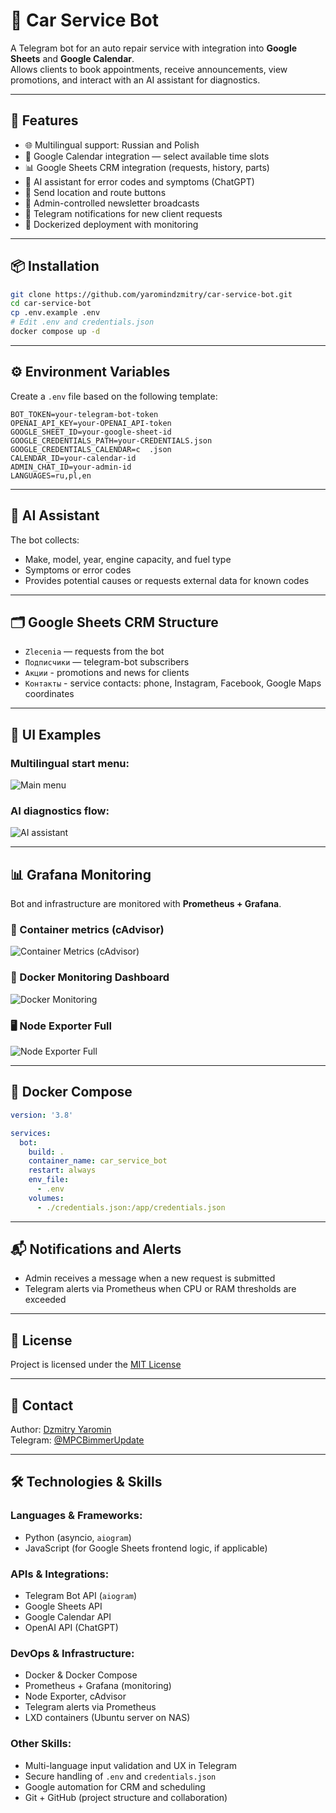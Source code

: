 # 🤖 Car Service Bot

A Telegram bot for an auto repair service with integration into **Google Sheets** and **Google Calendar**.  
Allows clients to book appointments, receive announcements, view promotions, and interact with an AI assistant for diagnostics.

---

## 🚀 Features

- 🌐 Multilingual support: Russian and Polish
- 📅 Google Calendar integration — select available time slots
- 📊 Google Sheets CRM integration (requests, history, parts)
- 🧠 AI assistant for error codes and symptoms (ChatGPT)
- 📍 Send location and route buttons
- 📢 Admin-controlled newsletter broadcasts
- 🔔 Telegram notifications for new client requests
- 🐳 Dockerized deployment with monitoring

---

## 📦 Installation

```bash
git clone https://github.com/yaromindzmitry/car-service-bot.git
cd car-service-bot
cp .env.example .env
# Edit .env and credentials.json
docker compose up -d
```

---

## ⚙️ Environment Variables

Create a `.env` file based on the following template:

```env
BOT_TOKEN=your-telegram-bot-token
OPENAI_API_KEY=your-OPENAI_API-token
GOOGLE_SHEET_ID=your-google-sheet-id
GOOGLE_CREDENTIALS_PATH=your-CREDENTIALS.json
GOOGLE_CREDENTIALS_CALENDAR=c  .json
CALENDAR_ID=your-calendar-id
ADMIN_CHAT_ID=your-admin-id
LANGUAGES=ru,pl,en
```

---

## 🧠 AI Assistant

The bot collects:
- Make, model, year, engine capacity, and fuel type
- Symptoms or error codes
- Provides potential causes or requests external data for known codes

---

## 🗂️ Google Sheets CRM Structure

- `Zlecenia` — requests from the bot
- `Подписчики` — telegram-bot subscribers
- `Акции` - promotions and news for clients
- `Контакты` - service contacts: phone, Instagram, Facebook, Google Maps coordinates

---

## 🧾 UI Examples

### Multilingual start menu:
![Main menu](assets/screenshots/bot-main-menu.png)

### AI diagnostics flow:
![AI assistant](assets/screenshots/ai-diagnostics.png)

---

## 📊 Grafana Monitoring

Bot and infrastructure are monitored with **Prometheus + Grafana**.

### 🧱 Container metrics (cAdvisor)
![Container Metrics (cAdvisor)](assets/screenshots/Снимок%20экрана%202025-05-04%20в%2014.11.03.png)

### 🐳 Docker Monitoring Dashboard
![Docker Monitoring](assets/screenshots/Снимок%20экрана%202025-05-04%20в%2014.10.31.png)

### 🖥️ Node Exporter Full
![Node Exporter Full](assets/screenshots/Снимок%20экрана%202025-05-04%20в%2014.09.47.png)

---

## 🐳 Docker Compose

```yaml
version: '3.8'

services:
  bot:
    build: .
    container_name: car_service_bot
    restart: always
    env_file:
      - .env
    volumes:
      - ./credentials.json:/app/credentials.json
```

---

## 📬 Notifications and Alerts

- Admin receives a message when a new request is submitted
- Telegram alerts via Prometheus when CPU or RAM thresholds are exceeded

---

## 📄 License

Project is licensed under the [MIT License](LICENSE)

---

## 💬 Contact

Author: [Dzmitry Yaromin](https://github.com/yaromindzmitry)  
Telegram: [@MPCBimmerUpdate](https://t.me/MPCBimmerUpdate)

---

## 🛠 Technologies & Skills

### Languages & Frameworks:
- Python (asyncio, `aiogram`)
- JavaScript (for Google Sheets frontend logic, if applicable)

### APIs & Integrations:
- Telegram Bot API (`aiogram`)
- Google Sheets API
- Google Calendar API
- OpenAI API (ChatGPT)

### DevOps & Infrastructure:
- Docker & Docker Compose
- Prometheus + Grafana (monitoring)
- Node Exporter, cAdvisor
- Telegram alerts via Prometheus
- LXD containers (Ubuntu server on NAS)

### Other Skills:
- Multi-language input validation and UX in Telegram
- Secure handling of `.env` and `credentials.json`
- Google automation for CRM and scheduling
- Git + GitHub (project structure and collaboration)
